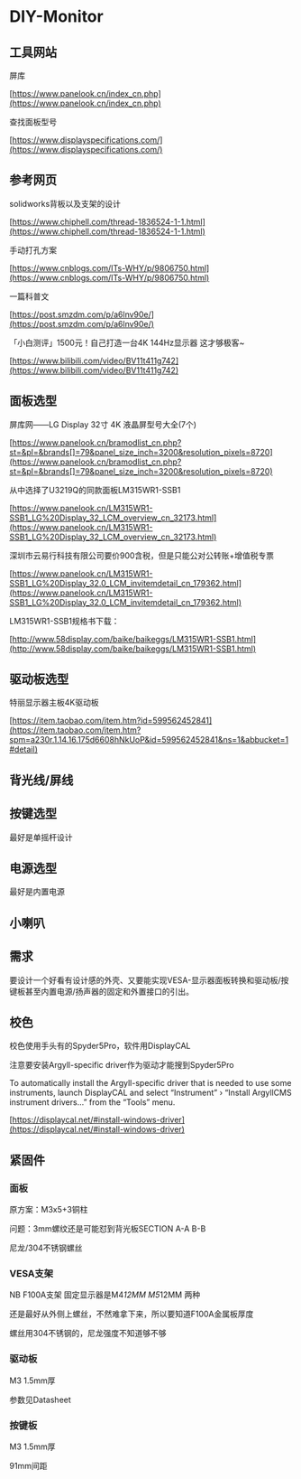 # DIY-Monitor

## 工具网站

屏库

[https://www.panelook.cn/index_cn.php](https://www.panelook.cn/index_cn.php)

查找面板型号

[https://www.displayspecifications.com/](https://www.displayspecifications.com/)

## 参考网页

solidworks背板以及支架的设计

[https://www.chiphell.com/thread-1836524-1-1.html](https://www.chiphell.com/thread-1836524-1-1.html)

手动打孔方案

[https://www.cnblogs.com/ITs-WHY/p/9806750.html](https://www.cnblogs.com/ITs-WHY/p/9806750.html)

一篇科普文

[https://post.smzdm.com/p/a6lnv90e/](https://post.smzdm.com/p/a6lnv90e/)

「小白测评」1500元！自己打造一台4K 144Hz显示器 这才够极客~

[https://www.bilibili.com/video/BV11t411g742](https://www.bilibili.com/video/BV11t411g742)

## 面板选型

屏库网——LG Display 32寸 4K 液晶屏型号大全(7个)

[https://www.panelook.cn/bramodlist_cn.php?st=&pl=&brands[]=79&panel_size_inch=3200&resolution_pixels=8720](https://www.panelook.cn/bramodlist_cn.php?st=&pl=&brands[]=79&panel_size_inch=3200&resolution_pixels=8720)

从中选择了U3219Q的同款面板LM315WR1-SSB1

[https://www.panelook.cn/LM315WR1-SSB1_LG%20Display_32_LCM_overview_cn_32173.html](https://www.panelook.cn/LM315WR1-SSB1_LG%20Display_32_LCM_overview_cn_32173.html)

深圳市云易行科技有限公司要价900含税，但是只能公对公转账+增值税专票

[https://www.panelook.cn/LM315WR1-SSB1_LG%20Display_32.0_LCM_invitemdetail_cn_179362.html](https://www.panelook.cn/LM315WR1-SSB1_LG%20Display_32.0_LCM_invitemdetail_cn_179362.html)

LM315WR1-SSB1规格书下载：

[http://www.58display.com/baike/baikeggs/LM315WR1-SSB1.html](http://www.58display.com/baike/baikeggs/LM315WR1-SSB1.html)

## 驱动板选型

特丽显示器主板4K驱动板

[https://item.taobao.com/item.htm?id=599562452841](https://item.taobao.com/item.htm?spm=a230r.1.14.16.175d6608hNkUoP&id=599562452841&ns=1&abbucket=1#detail)

## 背光线/屏线

## 按键选型

最好是单摇杆设计

## 电源选型

最好是内置电源

## 小喇叭

## 需求

要设计一个好看有设计感的外壳、又要能实现VESA-显示器面板转换和驱动板/按键板甚至内置电源/扬声器的固定和外置接口的引出。

## 校色

校色使用手头有的Spyder5Pro，软件用DisplayCAL

注意要安装Argyll-specific driver作为驱动才能搜到Spyder5Pro

To automatically install the Argyll-specific driver that is needed to use some instruments, launch DisplayCAL and select “Instrument” › “Install ArgyllCMS instrument drivers...” from the “Tools” menu.

[https://displaycal.net/#install-windows-driver](https://displaycal.net/#install-windows-driver)


## 紧固件

### 面板

原方案：M3x5+3铜柱

问题：3mm螺纹还是可能怼到背光板SECTION A-A B-B

尼龙/304不锈钢螺丝

### VESA支架

NB F100A支架 固定显示器是M4*12MM M5*12MM 两种

还是最好从外侧上螺丝，不然难拿下来，所以要知道F100A金属板厚度

螺丝用304不锈钢的，尼龙强度不知道够不够

### 驱动板

M3 1.5mm厚

参数见Datasheet

### 按键板

M3 1.5mm厚

91mm间距


